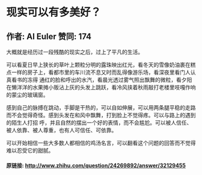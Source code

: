 # 现实可以有多美好？
## 作者: AI Euler  赞同: 174
大概就是经历过一段残酷的现实之后，过上了平凡的生活。  
  
可以看夏日早上狭长的草叶上颗粒分明的露珠映出红光，看冬天的雪像奶油裹在糕点一样的房子上，看都市里的车川流不息又时而乱得像游乐场，看深夜里看门人认真看书的冻得
通红的脸和呼出的水汽，看晨光透过雾气照出飘舞的微粒，看夕阳在懒洋洋的水果摊小贩沾上灰的头发上跳跃，看冷风挟着秋雨敲打老楼里吱嘎作响的蒙尘的玻璃窗。  
  
感到自己的脉搏在跳动，手脚是干热的，可以自如伸展，可以用两条腿平稳的走路而不会觉得奇怪。感到头发在和风中飘舞，打到脸上不觉得疼。可以与路上的遇到的陌生人打招
呼，并且自然的摆出一个好的表情，而不会尴尬。可以被人信任、被人依靠、被人尊重，也有人可信任、可依靠。  
  
可以开始相信一些大多数人都相信的鸡汤名言，可以翻看这个问题的回答而不觉得难以忍受它的甜腻。

#### 原链接: http://www.zhihu.com/question/24269892/answer/32129455